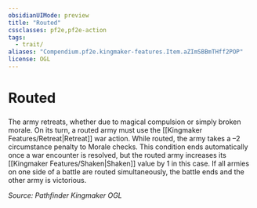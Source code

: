 ```yaml
---
obsidianUIMode: preview
title: "Routed"
cssclasses: pf2e,pf2e-action
tags:
  - trait/
aliases: "Compendium.pf2e.kingmaker-features.Item.aZImSBBmTHff2POP"
license: OGL
---
```

# Routed

### 






The army retreats, whether due to magical compulsion or simply broken morale. On its turn, a routed army must use the [[Kingmaker Features/Retreat|Retreat]] war action. While routed, the army takes a –2 circumstance penalty to Morale checks. This condition ends automatically once a war encounter is resolved, but the routed army increases its [[Kingmaker Features/Shaken|Shaken]] value by 1 in this case. If all armies on one side of a battle are routed simultaneously, the battle ends and the other army is victorious.

*Source: Pathfinder Kingmaker*
*OGL*